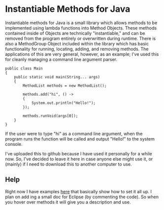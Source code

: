 # Instantiable Methods for Java
Instantiable methods for Java is a small library which allows methods to be implemented using lambda functions into Method Objects. These methods contained inside of Objects are technically "instantiable," and can be removed from the program entirely or overwritten during runtime. There is also a MethodGroup Object included within the library which has basic functionality for running, locating, adding, and removing methods. The applications of this are very general, however, as an example; I've used this for cleanly managing a command line argument parser.

```
public class Main 
{
	public static void main(String... args) 
	{
		MethodList methods = new MethodList();
		
		methods.add("hi", () ->
		{
			System.out.println("Hello!");
		});
		
		methods.runVoid(args[0]);
	}
}
```
If the user were to type "hi" as a command line argument, when the program runs the function will be called and output "Hello!" to the system console.

I've uploaded this to github because I have used it personally for a while now. So, I've decided to leave it here in case anyone else might use it, or (mainly) if I need to download this to another computer to use.

## Help
Right now I have examples [here](https://github.com/Pinefree/Instantiable-Methods/tree/master/InstantiableMethods/examples) that basically show how to set it all up. I plan on add ing a small doc for Eclipse (by commenting the code). So when you hover over methods it will give you a description and use.
